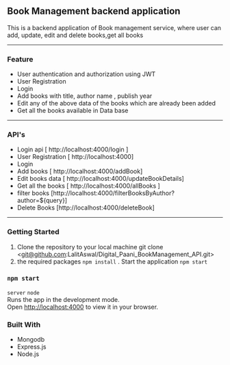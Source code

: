 ## Book Management backend application

This is a backend application of Book management service, where user can add, update, edit and delete books,get all books

---

### Feature

- User authentication and authorization using JWT
- User Registration
- Login
- Add books with title, author name , publish year
- Edit any of the above data of the books which are already been added
- Get all the books available in Data base

---

### API's

- Login api [ http://localhost:4000/login ]
- User Registration [ http://localhost:4000]
- Login
- Add books [ http://localhost:4000/addBook]
- Edit books data [ http://localhost:4000/updateBookDetails]
- Get all the books [ http://localhost:4000/allBooks ]
- filter books [http://localhost:4000/filterBooksByAuthor?author=${query}]
- Delete Books [http://localhost:4000/deleteBook]

---

### Getting Started

1. Clone the repository to your local machine
  git clone <git@github.com:LalitAswal/Digital_Paani_BookManagement_API.git>
2. the required packages
  `npm install`
. Start the application `npm start`

### `npm start`

 `server`  `node`\
Runs the app in the development mode.\
Open [http://localhost:4000](http://localhost:4000) to view it in your browser.

### Built With

- Mongodb
- Express.js
- Node.js
